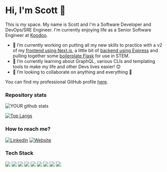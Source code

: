 # Hi, I'm Scott 👋
This is my space. My name is Scott and I'm a Software Developer and DevOps/SRE Engineer. I'm currently enjoying life as a Senior Software Engineer at [Koodoo](https://koodoo.io/).

- 🔭 I’m currently working on putting all my new skills to practice with a v2 of my [frontend using Next.js](https://github.com/adamsuk/sradams-co-uk-content), a little bit of [backend using Express](https://github.com/adamsuk/podcast-express-api) and pulling together some [boilerplate Flask](https://github.com/adamsuk/flask-boilerplate) for use in STEM.
- 🌱 I’m currently learning about GraphQL, various CLIs and templating tools to make my life and other Devs lives easier! 😊
- 👯 I’m looking to collaborate on anything and everything 🤷

You can find my professional GitHub profile [here](https://github.com/sra405).

### Repository stats
![YOUR github stats](https://github-readme-stats.vercel.app/api?username=adamsuk&show_icons=true&include_all_commits=true&hide_rank=true)

[![Top Langs](https://github-readme-stats.vercel.app/api/top-langs/?username=adamsuk&layout=compact&count_private=true)](https://github.com/anuraghazra/github-readme-stats)

### How to reach me?
[![LinkedIn](https://img.shields.io/badge/-LINKEDIN-0077B5?style=for-the-badge&logo=linkedin&logoColor=white)](https://www.linkedin.com/in/scott-adams-a3b070192)&nbsp;[![Website](https://img.shields.io/badge/-WEBSITE-0077B5?style=for-the-badge&logo=jekyll&logoColor=white)](http://www.sradams.co.uk)

### Tech Stack

![](https://img.shields.io/badge/python%20-%2314354C.svg?&style=for-the-badge&logo=python&logoColor=white)&nbsp;![](https://img.shields.io/badge/javascript%20-%2314354C.svg?&style=for-the-badge&logo=javascript&logoColor=white)&nbsp;![](https://img.shields.io/badge/kubernetes%20-%23326ce5.svg?&style=for-the-badge&logo=kubernetes&logoColor=white)&nbsp;![](https://img.shields.io/badge/docker%20-%230db7ed.svg?&style=for-the-badge&logo=docker&logoColor=white)&nbsp;![](https://img.shields.io/badge/helm%20-%2314354C.svg?&style=for-the-badge&logo=helm&logoColor=white)&nbsp;![](https://img.shields.io/badge/terraform%20-%2314354C.svg?&style=for-the-badge&logo=terraform&logoColor=white)&nbsp;![](https://img.shields.io/badge/circleci%20-%2314354C.svg?&style=for-the-badge&logo=circleci&logoColor=white)&nbsp;![](https://img.shields.io/badge/gitlab%20-%2314354C.svg?&style=for-the-badge&logo=gitlab&logoColor=white)&nbsp;![](https://img.shields.io/badge/Google%20Cloud%20-%234285F4.svg?&style=for-the-badge&logo=google-cloud&logoColor=white)
